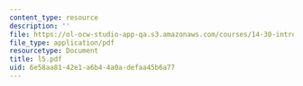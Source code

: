```yaml
---
content_type: resource
description: ''
file: https://ol-ocw-studio-app-qa.s3.amazonaws.com/courses/14-30-introduction-to-statistical-method-in-economics-spring-2006/6e58aa8142e1a6b44a0adefaa45b6a77_l5.pdf
file_type: application/pdf
resourcetype: Document
title: l5.pdf
uid: 6e58aa81-42e1-a6b4-4a0a-defaa45b6a77
---
```

